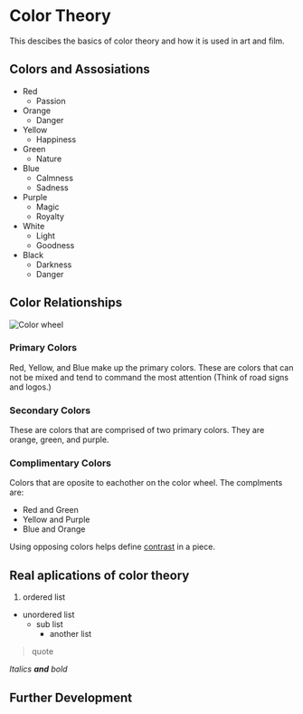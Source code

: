 # Color Theory
This descibes the basics of color theory and how it is used in art and film.
## Colors and Assosiations
* Red
  * Passion
* Orange
  * Danger
* Yellow
  * Happiness 
* Green
  * Nature
* Blue
  * Calmness
  * Sadness  
* Purple
  * Magic
  * Royalty
* White 
  * Light
  * Goodness
* Black
  * Darkness
  * Danger 

## Color Relationships
![Color wheel](link)
### Primary Colors
Red, Yellow, and Blue make up the primary colors. These are colors that can not be mixed and tend to command the most attention (Think of road signs and logos.)
### Secondary Colors
These are colors that are comprised of two primary colors. They are orange, green, and purple. 
### Complimentary Colors
Colors that are oposite to eachother on the color wheel. The complments are:
* Red and Green
* Yellow and Purple
* Blue and Orange 

Using opposing colors helps define [contrast](https://thevirtualinstructor.com/contrast-in-art.html) in a piece. 

## Real aplications of color theory
1. ordered list
* unordered list
  * sub list
    * another list 

> quote 

_Italics **and** bold_
## Further Development 